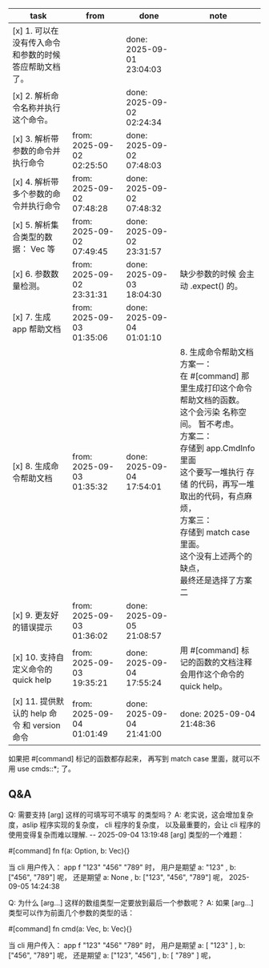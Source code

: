 | task                                                  | from                      | done                      | note                                                                                                                                                                                                                                                                                                                                     |
| ----------------------------------------------------- | ------------------------- | ------------------------- | ---------------------------------------------------------------------------------------------------------------------------------------------------------------------------------------------------------------------------------------------------------------------------------------------------------------------------------------- |
| [x] 1. 可以在没有传入命令和参数的时候答应帮助文档了。 |                           | done: 2025-09-01 23:04:03 |
| [x] 2. 解析命令名称并执行这个命令。                   |                           | done: 2025-09-02 02:24:34 |
| [x] 3. 解析带参数的命令并执行命令                     | from: 2025-09-02 02:25:50 | done: 2025-09-02 07:48:03 |
| [x] 4. 解析带多个参数的命令并执行命令                 | from: 2025-09-02 07:48:28 | done: 2025-09-02 07:48:32 |
| [x] 5. 解析集合类型的数据： Vec 等                    | from: 2025-09-02 07:49:45 | done: 2025-09-02 23:31:57 |
| [x] 6. 参数数量检测。                                 | from: 2025-09-02 23:31:31 | done: 2025-09-03 18:04:30 | 缺少参数的时候 会主动 .expect() 的。                                                                                                                                                                                                                                                                                                     |
| [x] 7. 生成 app 帮助文档                              | from: 2025-09-03 01:35:06 | done: 2025-09-04 01:01:10 |
| [x] 8. 生成命令帮助文档                               | from: 2025-09-03 01:35:32 | done: 2025-09-04 17:54:01 | 8. 生成命令帮助文档 <br> 方案一：<br> 在 #[command] 那里生成打印这个命令帮助文档的函数。<br> 这个会污染 名称空间。 暂不考虑。<br> 方案二：<br> 存储到 app.CmdInfo 里面<br> 这个要写一堆执行 存储 的代码，再写一堆 取出的代码，有点麻烦，<br> 方案三：<br> 存储到 match case 里面。<br> 这个没有上述两个的缺点，<br> 最终还是选择了方案二 |
| [x] 9. 更友好的错误提示                               | from: 2025-09-03 01:36:02 | done: 2025-09-05 21:08:57 |
| [x] 10. 支持自定义命令的 quick help                   | from: 2025-09-03 19:35:21 | done: 2025-09-04 17:55:24 | 用 #[command] 标记的函数的文档注释会用作这个命令的 quick help。                                                                                                                                                                                                                                                                          |
| [x] 11. 提供默认的 help 命令 和 version 命令          | from: 2025-09-04 01:01:49 | done: 2025-09-04 21:41:00 | done: 2025-09-04 21:48:36                                                                                                                                                                                                                                                                                                                |

如果把 #[command] 标记的函数都存起来，
再写到 match case 里面，就可以不用 use cmds::\*; 了。

## Q&A

Q: 需要支持 [arg] 这样的可填写可不填写 的类型吗？
A: 老实说，这会增加复杂度，aslip 程序实现的复杂度， cli 程序的复杂度，
以及最重要的，会让 cli 程序的使用变得复杂而难以理解.
-- 2025-09-04 13:19:48
[arg] 类型的一个难题：

#[command]
fn f(a: Option<String>, b: Vec<String>){}

当 cli 用户传入： app f "123" "456" "789" 时，
用户是期望 a: "123" , b: ["456", "789"] 呢，
还是期望 a: None , b: ["123", "456", "789"] 呢，
2025-09-05 14:24:38

Q: 为什么 [arg...] 这样的数组类型一定要放到最后一个参数呢？
A: 如果 [arg...] 类型可以作为前面几个参数的类型的话：

#[command]
fn cmd(a: Vec<String>, b: Vec<String>){}

当 cli 用户传入： app f "123" "456" "789" 时，
用户是期望 a: [ "123" ] , b: ["456", "789"] 呢，
还是期望 a: ["123", "456"] , b: [ "789" ] 呢，
